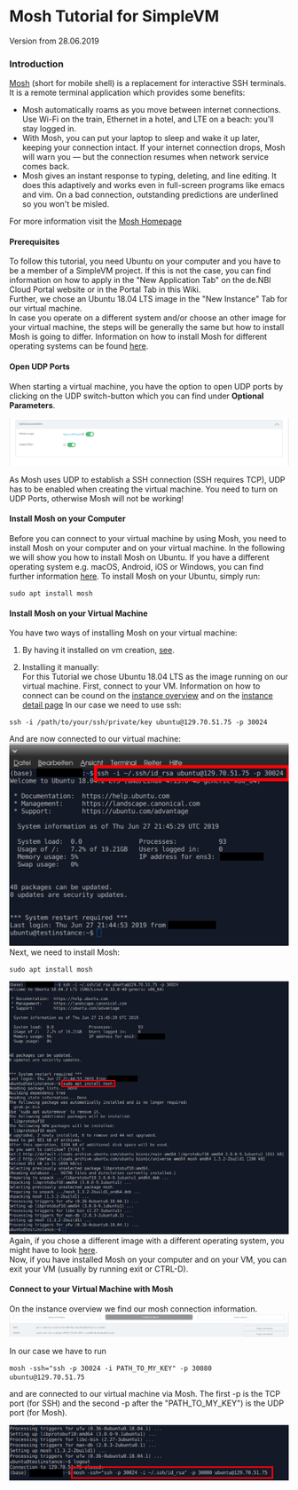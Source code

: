 # Mosh Tutorial for SimpleVM
Version from 28.06.2019

### Introduction
[Mosh](https://mosh.org/) (short for mobile shell) is a replacement for interactive SSH terminals. It is a remote terminal application which provides some benefits:

* Mosh automatically roams as you move between internet connections. Use Wi-Fi on the train, Ethernet in a hotel, and LTE on a beach: you'll stay logged in.
* With Mosh, you can put your laptop to sleep and wake it up later, keeping your connection intact. If your internet connection drops, Mosh will warn you — but the connection resumes when network service comes back.
* Mosh gives an instant response to typing, deleting, and line editing. It does this adaptively and works even in full-screen programs like emacs and vim. On a bad connection, outstanding predictions are underlined so you won't be misled.  

For more information visit the [Mosh Homepage](https://mosh.org/)
#### Prerequisites
To follow this tutorial, you need Ubuntu on your computer and you have to be a member of a SimpleVM project. If this is not the case, you can find information on how to apply in the "New Application Tab" on the de.NBI Cloud Portal website or in the Portal Tab in this Wiki.  
Further, we chose an Ubuntu 18.04 LTS image in the "New Instance" Tab for our virtual machine.  
In case you operate on a different system and/or choose an other image for your virtual machine, the steps will be generally the same but how to install Mosh is going to differ. Information on how to install Mosh for different operating systems can be found [here](https://mosh.org/#getting).

#### Open UDP Ports
When starting a virtual machine, you have the option to open UDP ports by clicking on the UDP switch-button which you can find under **Optional Parameters**. 

![UDP_ON](images/udp_on.png)

As Mosh uses UDP to establish a SSH connection (SSH requires TCP), UDP has to be enabled when creating the virtual machine. You need to turn on UDP Ports, otherwise Mosh will not be working! 

#### Install Mosh on your Computer
Before you can connect to your virtual machine by using Mosh, you need to install Mosh on your computer and on your virtual machine. In the following we will show you how to install Mosh on Ubuntu. If you have a different operating system e.g. macOS, Android, iOS or Windows, you can find further information [here](https://mosh.org/#getting).
To install Mosh on your Ubuntu, simply run:
```
sudo apt install mosh
```

#### Install Mosh on your Virtual Machine
You have two ways of installing Mosh on your virtual machine:

1. By having it installed on vm creation, [see](../../simple_vm/new_instance.md#mosh-udp-ports).

2. Installing it manually:  
For this Tutorial we chose Ubuntu 18.04 LTS as the image running on our virtual machine.
First, connect to your VM. Information on how to connect can be cound on the [instance overview](../../simple_vm/instance_overview.md#8-how-to-connect) and on the [instance detail page](../../simple_vm/instance_detail.md#general-information)
In our case we need to use ssh:
```
ssh -i /path/to/your/ssh/private/key ubuntu@129.70.51.75 -p 30024
```
And are now connected to our virtual machine:
![CONNECTED WITH SSH](images/connected_with_ssh.png)  
Next, we need to install Mosh:
```
sudo apt install mosh
```
![INSTALL MOSH ON VM](images/install_mosh_on_vm.png)
Again, if you chose a different image with a different operating system, you might have to look [here](https://mosh.org/#getting).  
Now, if you have installed Mosh on your computer and on your VM, you can exit your VM (usually by running exit or CTRL-D).

#### Connect to your Virtual Machine with Mosh
On the instance overview we find our mosh connection information.
![CONNECTION INFO](images/connect_info_two.png)

In our case we have to run
```
mosh -ssh="ssh -p 30024 -i PATH_TO_MY_KEY" -p 30080 ubuntu@129.70.51.75
```
and are connected to our virtual machine via Mosh. The first -p <portnumber> is the TCP port (for SSH) and the second -p <portnumber> after the "PATH_TO_MY_KEY") is the UDP port (for Mosh).

![CONNECT WITH MOSH](images/connect_with_mosh.png)


